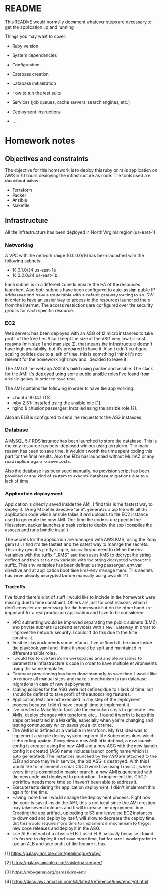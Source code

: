 # README

This README would normally document whatever steps are necessary to get the
application up and running.

Things you may want to cover:

* Ruby version

* System dependencies

* Configuration

* Database creation

* Database initialization

* How to run the test suite

* Services (job queues, cache servers, search engines, etc.)

* Deployment instructions

* ...

# Homework notes

## Objectives and constraints

The objective for this homework is to deploy this ruby on rails application on AWS in 10 hours deploying the infrastructure as code. The tools used are described below:

* Terraform
* Packer
* Ansible
* Makefile

## Infrastructure

All the infrastructure has been deployed in North Virginia region (us-east-1). 

### Networking

A VPC with the network range 10.0.0.0/16 has been launched with the following subnets:

* 10.0.1.0/24 us-east-1a
* 10.0.2.0/24 us-east-1b

Each subnet is in a different zone to ensure the HA of the resources launched. Also both subnets have been configured to auto-assign public IP addresses and have a route table with a default gateway routing to an IGW in order to have an easier way to access to the resources launched there from the Internet. The access restrictions are configured over the security groups for each specific resource.

### EC2

Web servers has been deployed with an ASG of t2.micro instances to take profit of the free tier. Also I keept the size of the ASG very low for cost reasons (min size 1 and max size 2), that means the infrastructure doesn't have high availability, but it's prepared to have it. Also I didn't configure scaling policies due to a lack of time, this is something I think it's not relevant for the homework right now and I decided to leave it.

The AMI of the webapp ASG it's build using packer and ansible. The stack for the AMI it's deployed using some public ansible roles I've found from ansible galaxy in order to save time, 

The AMI contains the following in order to have the app working:

* Ubuntu 18.04.1 LTS
* ruby 2.5.1: Installed using the ansible role [1].
* nginx & phusion passenger: Installed using the ansible role [2].

Also an ELB is configured to send the requests to the ASG instances.

### Database

A MySQL 5.7 RDS instance has been launched to store the database. This is the only resource has been deployed without using terraform. The main reason has been to save time, it wouldn't worth the time spent coding this part for the final results. Also the  RDS has launched without MultiAZ or any read replica, again to save costs.

Also the database has been seed manually, no provision script has been provided or any kind of system to execute database migrations due to a lack of time.

### Application deployment

Application is directly saved inside the AMI, I find this is the fastest way to deploy it. Using Makefile directive "ami", generates a zip file with all the application code which ansible takes it and uploads to the EC2 instance used to generate the new AMI. One time the code is unzipped in the filesystem, packer launches a bash script to deploy the app (compiles the assests and runs bundle install).

The secrets for the application are managed with AWS KMS, using the Ruby gem [3]. I find it's the fastest and the safest way to manage the secrets. This ruby gem it's pretty simple, basically you need to define the env variables with the suffix "_KMS" and then uses KMS to decrypt the string defined and then set a new variable with the string decrypted without the suffix. This env variables has been defined using passenger_env_var directive and at application boot time kms-env manage them. This secrets has been already encrypted before manually using aws cli [4].

#### Tradeoffs

I've found there's a lot of stuff I would like to include in the homework were missing due to time constraint. Others are just for cost reasons, which I don't consider are necessary for the homework but on the other hand are important for a real production application and have to be considered.

* VPC subnetting would be improved separating the public subnets (DMZ) and private subnets (Backend services) with a NAT Gateway, in order to improve the network security. I couldn't do this due to the time constraint.
* Ansible playbook needs some refactor, I've defined all the code inside the playbook.yaml and I think it should be split and maintained in different ansible roles.
* I would like to use terraform workspaces and ansible variables to parametrize infrastructure's code in order to have multiple environments using the same templates.
* Database provisioning has been done manually to save time. I would like to remove all manual steps and make a mechanism to run database migrations in case of new deployments.
* scaling policies for the ASG were not defined due to a lack of time, but should be defined to take profit of the autoscaling features.
* Application tests are not executed in any step of the deployment process because I didn't have enough time to implement it.
* I've created a Makefile to facilitate the execution steps to generate new AMIs, deploy changes with terraform, etc... I found it worth to keep this steps orchestrated in a Makefile, especially when you're changing and testing continuously which saves you a lot of time.
* The AMI id is defined as a variable in terraform. My first idea was to implement a simple deploy system inspired like Kubernetes does which is the rolling update. Every time a new AMI id is defined, a new launch config is created using the new AMI and a new ASG with the new launch config it's created (ASG name includes launch config name which is auto generated). The instances launched by the ASG are attached to the ELB and once they're in service, the old ASG is destroyed. With this I would like to implement a small CI/CD workflow using TravisCI, where every time is commited in master branch, a new AMI is generated with the new code and deployed to production. To implement this CI/CD workflow needs more time so I haven't been able to address it.
* Execute tests during the application deployment. I didn't implement this again for the time.
* Having more time I would change the deployment process. Right now the code is saved inside the AMI, this is not ideal since the AMI creation may take several minutes and it will increase the deployment time. Creating the app artifact, uploading to S3 and leave the EC2 instances to download and deploy by itself, will allow to decrease the deploy time. But this would require more time to implement a mechanism to trigger new code releases and deploy it in the ASG.
* Use ALB instead of a classic ELB. I used ELB basically because I found it's fastest to deploy it and save more time, but for sure I would prefer to use an ALB and take profit of the feature it has.

[1] https://galaxy.ansible.com/geerlingguy/ruby/

[2] https://galaxy.ansible.com/zaiste/passenger/

[3] https://rubygems.org/gems/kms-env

[4] https://docs.aws.amazon.com/cli/latest/reference/kms/encrypt.html
